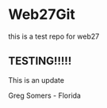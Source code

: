 # Web27Git
this is a test repo for web27


## TESTING!!!!!

This is an update


Greg Somers - Florida

